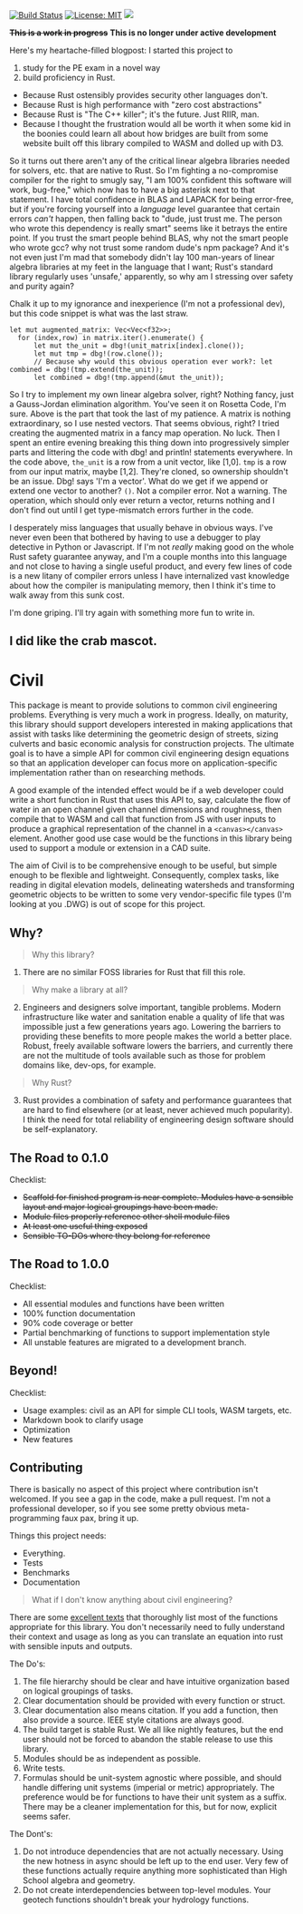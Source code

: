 [![Build Status](https://travis-ci.org/skreimeyer/civil.svg?branch=master)](https://travis-ci.org/skreimeyer/civil)
[![License: MIT](https://img.shields.io/badge/License-MIT-yellow.svg)](https://opensource.org/licenses/MIT)
![](https://img.shields.io/crates/d/civil.svg?style=flat)

~~__This is a work in progress__~~
 __This is no longer under active development__

Here's my heartache-filled blogpost:
I started this project to
1. study for the PE exam in a novel way
2. build proficiency in Rust.
+ Because Rust ostensibly provides security other languages don't.
+ Because Rust is high performance with "zero cost abstractions"
+ Because Rust is "The C++ killer"; it's the future. Just RIIR, man.
+ Because I thought the frustration would all be worth it when some kid in the boonies could learn all about how bridges are built from some website built off this library compiled to WASM and dolled up with D3.

So it turns out there aren't any of the critical linear algebra libraries needed for solvers, etc. that are native to Rust. So I'm fighting a no-compromise compiler for the right to smugly say, "I am 100% confident this software will work, bug-free," which now has to have a big asterisk next to that statement. I have total confidence in BLAS and LAPACK for being error-free, but if you're forcing yourself into a *language* level guarantee that certain errors *can't* happen, then falling back to "dude, just trust me. The person who wrote this dependency is really smart" seems like it betrays the entire point. If you trust the smart people behind BLAS, why not the smart people who wrote gcc? why not trust some random dude's npm package? And it's not even just I'm mad that somebody didn't lay 100 man-years of linear algebra libraries at my feet in the language that I want; Rust's standard library regularly uses 'unsafe,' apparently, so why am I stressing over safety and purity again?

Chalk it up to my ignorance and inexperience (I'm not a professional dev), but this code snippet is what was the last straw.
```
let mut augmented_matrix: Vec<Vec<f32>>;
  for (index,row) in matrix.iter().enumerate() {
      let mut the_unit = dbg!(unit_matrix[index].clone());
      let mut tmp = dbg!(row.clone());
      // Because why would this obvious operation ever work?: let combined = dbg!(tmp.extend(the_unit));
      let combined = dbg!(tmp.append(&mut the_unit));
  ```
So I try to implement my own linear algebra solver, right? Nothing fancy, just a Gauss-Jordan elimination algorithm. You've seen it on Rosetta Code, I'm sure. Above is the part that took the last of my patience. A matrix is nothing extraordinary, so I use nested vectors. That seems obvious, right? I tried creating the augmented matrix in a fancy map operation. No luck. Then I spent an entire evening breaking this thing down into progressively simpler parts and littering the code with dbg! and println! statements everywhere. In the code above, `the_unit` is a row from a unit vector, like [1,0]. `tmp` is a row from our input matrix, maybe [1,2]. They're cloned, so ownership shouldn't be an issue. Dbg! says 'I'm a vector'. What do we get if we append or extend one vector to another? `()`. Not a compiler error. Not a warning. The operation, which should only ever return a vector, returns nothing and I don't find out until I get type-mismatch errors further in the code.

I desperately miss languages that usually behave in obvious ways. I've never even been that bothered by having to use a debugger to play detective in Python or Javascript. If I'm not *really* making good on the whole Rust safety guarantee anyway, and I'm a couple months into this language and not close to having a single useful product, and every few lines of code is a new litany of compiler errors unless I have internalized vast knowledge about how the compiler is manipulating memory, then I think it's time to walk away from this sunk cost.

I'm done griping. I'll try again with something more fun to write in.

I did like the crab mascot.
---

# Civil

This package is meant to provide solutions to common civil engineering problems. Everything is very much a work in progress. Ideally, on maturity, this library should support developers interested in making applications that assist with tasks like determining the geometric design of streets, sizing culverts and basic economic analysis for construction projects. The ultimate goal is to have a simple API for common civil engineering design equations so that an application developer can focus more on application-specific implementation rather than on researching methods.

A good example of the intended effect would be if a web developer could write a short function in Rust that uses this API to, say, calculate the flow of water in an open channel given channel dimensions and roughness, then compile that to WASM and call that function from JS with user inputs to produce a graphical representation of the channel in a `<canvas></canvas>` element. Another good use case would be the functions in this library being used to support a module or extension in a CAD suite.

The aim of Civil is to be comprehensive enough to be useful, but simple enough to be flexible and lightweight. Consequently, complex tasks, like reading in digital elevation models, delineating watersheds and transforming geometric objects to be written to some very vendor-specific file types (I'm looking at you .DWG) is out of scope for this project.

## Why?

> Why this library?

1. There are no similar FOSS libraries for Rust that fill this role.

> Why make a library at all?

2. Engineers and designers solve important, tangible problems. Modern infrastructure like water and sanitation enable a quality of life that was impossible just a few generations years ago. Lowering the barriers to providing these benefits to more people makes the world a better place. Robust, freely available software lowers the barriers, and currently there are not the multitude of tools available such as those for problem domains like, dev-ops, for example.

> Why Rust?

3. Rust provides a combination of safety and performance guarantees that are hard to find elsewhere (or at least, never achieved much popularity). I think the need for total reliability of engineering design software should be self-explanatory.

## The Road to 0.1.0
Checklist:
- ~~Scaffold for finished program is near complete. Modules have a sensible layout and major logical groupings have been made.~~
- ~~Module files properly reference other shell module files~~
- ~~At least one useful thing exposed~~
- ~~Sensible TO-DOs where they belong for reference~~

## The Road to 1.0.0
Checklist:
- All essential modules and functions have been written
- 100% function documentation
- 90% code coverage or better
- Partial benchmarking of functions to support implementation style
- All unstable features are migrated to a development branch.

## Beyond!
Checklist:
- Usage examples: civil as an API for simple CLI tools, WASM targets, etc.
- Markdown book to clarify usage
- Optimization
- New features

## Contributing
There is basically no aspect of this project where contribution isn't welcomed. If you see a gap in the code, make a pull request. I'm not a professional developer, so if you see some pretty obvious meta-programming faux pax, bring it up.

Things this project needs:
- Everything.
- Tests
- Benchmarks
- Documentation

> What if I don't know anything about civil engineering?

There are some [excellent texts](https://www.amazon.com/Civil-Engineering-Formulas-Tyler-Hicks/dp/0071614699) that thoroughly list most of the functions appropriate for this library. You don't necessarily need to fully understand their context and usage as long as you can translate an equation into rust with sensible inputs and outputs.

The Do's:
1. The file hierarchy should be clear and have intuitive organization based on logical groupings of tasks.
2. Clear documentation should be provided with every function or struct.
3. Clear documentation also means citation. If you add a function, then also provide a source. IEEE style citations are always good.
4. The build target is stable Rust. We all like nightly features, but the end user should not be forced to abandon the stable release to use this library.
5. Modules should be as independent as possible.
6. Write tests.
7. Formulas should be unit-system agnostic where possible, and should handle differing unit systems (imperial or metric) appropriately. The preference would be for functions to have their unit system as a suffix. There may be a cleaner implementation for this, but for now, explicit seems safer.

The Dont's:
1. Do not introduce dependencies that are not actually necessary. Using the new hotness in async should be left up to the end user. Very few of these functions actually require anything more sophisticated than High School algebra and geometry.
2. Do not create interdependencies between top-level modules. Your geotech functions shouldn't break your hydrology functions.
